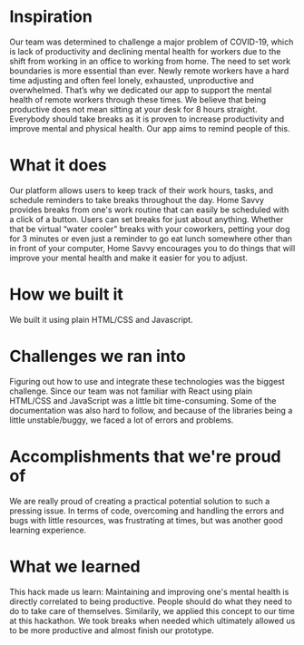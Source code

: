 # Inspiration
Our team was determined to challenge a major problem of COVID-19, which is lack of productivity and declining mental health for workers due to the shift from working in an office to working from home. The need to set work boundaries is more essential than ever. Newly remote workers have a hard time adjusting and often feel lonely, exhausted, unproductive and overwhelmed. That’s why we dedicated our app to support the mental health of remote workers through these times. We believe that being productive does not mean sitting at your desk for 8 hours straight. Everybody should take breaks as it is proven to increase productivity and improve mental and physical health. Our app aims to remind people of this. 

# What it does
Our platform allows users to keep track of their work hours, tasks, and schedule reminders to take breaks throughout the day. Home Savvy provides breaks from one's work routine that can easily be scheduled with a click of a button. Users can set breaks for just about anything. Whether that be virtual “water cooler” breaks with your coworkers, petting your dog for 3 minutes or even just a reminder to go eat lunch somewhere other than in front of your computer, Home Savvy encourages you to do things that will improve your mental health and make it easier for you to adjust. 

# How we built it
We built it using plain HTML/CSS and Javascript.

# Challenges we ran into
Figuring out how to use and integrate these technologies was the biggest challenge. Since our team was not familiar with React using plain HTML/CSS and JavaScript was a little bit time-consuming. Some of the documentation was also hard to follow, and because of the libraries being a little unstable/buggy, we faced a lot of errors and problems.

# Accomplishments that we're proud of
We are really proud of creating a practical potential solution to such a pressing issue. In terms of code, overcoming and handling the errors and bugs with little resources, was frustrating at times, but was another good learning experience.

# What we learned
This hack made us learn:
Maintaining and improving one's mental health is directly correlated to being productive. People should do what they need to do to take care of themselves. Similarily, we applied this concept to our time at this hackathon. We took breaks when needed which ultimately allowed us to be more productive and almost finish our prototype. 
